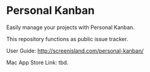 Personal Kanban
===============

Easily manage your projects with Personal Kanban.

This repository functions as public issue tracker.

User Guide:
http://screenisland.com/personal-kanban/

Mac App Store Link:
tbd.
